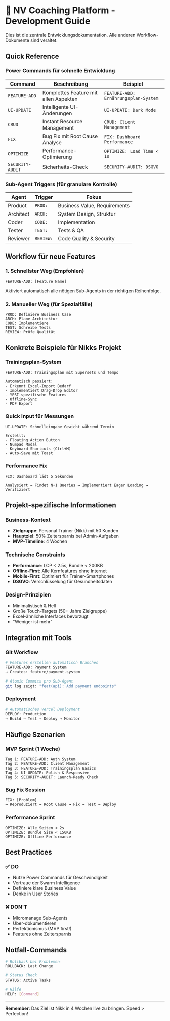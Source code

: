 # 🚀 NV Coaching Platform - Development Guide

Dies ist die zentrale Entwicklungsdokumentation. Alle anderen Workflow-Dokumente sind veraltet.

## Quick Reference

### Power Commands für schnelle Entwicklung

| Command | Beschreibung | Beispiel |
|---------|--------------|----------|
| `FEATURE-ADD` | Komplettes Feature mit allen Aspekten | `FEATURE-ADD: Ernährungsplan-System` |
| `UI-UPDATE` | Intelligente UI-Änderungen | `UI-UPDATE: Dark Mode` |
| `CRUD` | Instant Resource Management | `CRUD: Client Management` |
| `FIX` | Bug Fix mit Root Cause Analyse | `FIX: Dashboard Performance` |
| `OPTIMIZE` | Performance-Optimierung | `OPTIMIZE: Load Time < 1s` |
| `SECURITY-AUDIT` | Sicherheits-Check | `SECURITY-AUDIT: DSGVO` |

### Sub-Agent Triggers (für granulare Kontrolle)

| Agent | Trigger | Fokus |
|-------|---------|-------|
| Product | `PROD:` | Business Value, Requirements |
| Architect | `ARCH:` | System Design, Struktur |
| Coder | `CODE:` | Implementation |
| Tester | `TEST:` | Tests & QA |
| Reviewer | `REVIEW:` | Code Quality & Security |

## Workflow für neue Features

### 1. Schnellster Weg (Empfohlen)
```
FEATURE-ADD: [Feature Name]
```
Aktiviert automatisch alle nötigen Sub-Agents in der richtigen Reihenfolge.

### 2. Manueller Weg (für Spezialfälle)
```
PROD: Definiere Business Case
ARCH: Plane Architektur  
CODE: Implementiere
TEST: Schreibe Tests
REVIEW: Prüfe Qualität
```

## Konkrete Beispiele für Nikks Projekt

### Trainingsplan-System
```
FEATURE-ADD: Trainingsplan mit Supersets und Tempo

Automatisch passiert:
- Erkennt Excel-Import Bedarf
- Implementiert Drag-Drop Editor
- YPSI-spezifische Features
- Offline-Sync
- PDF Export
```

### Quick Input für Messungen
```
UI-UPDATE: Schnelleingabe Gewicht während Termin

Erstellt:
- Floating Action Button
- Numpad Modal
- Keyboard Shortcuts (Ctrl+M)
- Auto-Save mit Toast
```

### Performance Fix
```
FIX: Dashboard lädt 5 Sekunden

Analysiert → Findet N+1 Queries → Implementiert Eager Loading → Verifiziert
```

## Projekt-spezifische Informationen

### Business-Kontext
- **Zielgruppe**: Personal Trainer (Nikk) mit 50 Kunden
- **Hauptziel**: 50% Zeitersparnis bei Admin-Aufgaben
- **MVP-Timeline**: 4 Wochen

### Technische Constraints
- **Performance**: LCP < 2.5s, Bundle < 200KB
- **Offline-First**: Alle Kernfeatures ohne Internet
- **Mobile-First**: Optimiert für Trainer-Smartphones
- **DSGVO**: Verschlüsselung für Gesundheitsdaten

### Design-Prinzipien
- Minimalistisch & Hell
- Große Touch-Targets (50+ Jahre Zielgruppe)
- Excel-ähnliche Interfaces bevorzugt
- "Weniger ist mehr"

## Integration mit Tools

### Git Workflow
```bash
# Features erstellen automatisch Branches
FEATURE-ADD: Payment System
→ Creates: feature/payment-system

# Atomic Commits pro Sub-Agent
git log zeigt: "feat(api): Add payment endpoints"
```

### Deployment
```bash
# Automatisches Vercel Deployment
DEPLOY: Production
→ Build → Test → Deploy → Monitor
```

## Häufige Szenarien

### MVP Sprint (1 Woche)
```
Tag 1: FEATURE-ADD: Auth System
Tag 2: FEATURE-ADD: Client Management
Tag 3: FEATURE-ADD: Trainingsplan Basics  
Tag 4: UI-UPDATE: Polish & Responsive
Tag 5: SECURITY-AUDIT: Launch-Ready Check
```

### Bug Fix Session
```
FIX: [Problem]
→ Reproduziert → Root Cause → Fix → Test → Deploy
```

### Performance Sprint
```
OPTIMIZE: Alle Seiten < 2s
OPTIMIZE: Bundle Size < 150KB
OPTIMIZE: Offline Performance
```

## Best Practices

### ✅ DO
- Nutze Power Commands für Geschwindigkeit
- Vertraue der Swarm Intelligence
- Definiere klare Business Value
- Denke in User Stories

### ❌ DON'T  
- Micromanage Sub-Agents
- Über-dokumentieren
- Perfektionismus (MVP first!)
- Features ohne Zeitersparnis

## Notfall-Commands

```bash
# Rollback bei Problemen
ROLLBACK: Last Change

# Status Check
STATUS: Active Tasks

# Hilfe
HELP: [Command]
```

---

**Remember**: Das Ziel ist Nikk in 4 Wochen live zu bringen. Speed > Perfection!